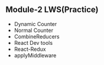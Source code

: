 ## Module-2 LWS(Practice)

- Dynamic Counter
- Normal Counter
- CombineReducers
- React Dev tools
- React-Redux
- applyMiddleware
